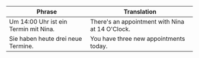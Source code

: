 
| Phrase                                | Translation                                     |
| ------------------------------------- | ----------------------------------------------- |
| Um 14:00 Uhr ist ein Termin mit Nina. | There's an appointment with Nina at 14 O'Clock. |
| Sie haben heute drei neue Termine.    | You have three new appointments today.          |
